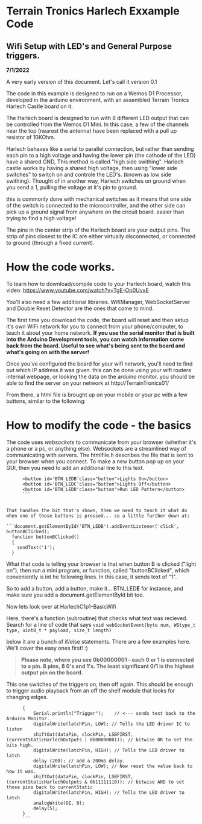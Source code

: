 #  Terrain Tronics Harlech Exxample Code
## Wifi Setup with LED's and General Purpose triggers.

**7/1/2022**

A very early version of this document. Let's call it version 0.1

The code in this example is designed to run on a Wemos D1 Processor, developed in the arduino environment, with an assembled Terrain Tronics Harlech Castle board on it.

The Harlech board is designed to run with 8 different LED output that can be controlled from the Wemos D1 Mini. In this case, a few of the channels near the top (nearest the antenna) have been replaced with a pull up resistor of 10KOhm. 

Harlech behaves like a serial to parallel connection, but rather than sending each pin to a high voltage and having the lower pin (the cathode of the LED) have a shared GND, This method is called "high side swithing". Harlech castle works by having a shared high voltage, then using "lower side switches" to switch on and controle the LED's. (known as low side swithing). Thought of in another way, Harlech switches on ground when you send a 1, pulling the voltage at it's pin to ground.

this is commonly done with mechanical switches as it means that one side of the switch is connected to the microcontroller, and the other side can pick up a ground signal from anywhere on the circuit board. easier than trying to find a high voltage!

The pins in the center strip of the Harlech board are your output pins. The strip of pins closest to the IC are either virtually disconnected, or connected to ground (through a fixed current).


# How the code works.

To learn how to download/compile code to your Harlech board, watch this video: https://www.youtube.com/watch?v=TgE-Op0UvxE

You'll also need a few additional libraries. WifiManager, WebSocketServer and Double Reset Detector are the ones that come to mind.

The first time you download the code, the board will reset and then setup it's own WiFi network for you to connect from your phone/computer, to teach it about your home network. **If you use the serial monitor that is built into the Arduino Development tools, you can watch information come back from the board. Useful to see what's being sent to the board and what's going on with the server!**

Once you've configured the board for your wifi network, you'll need to find out which IP address it was given. this can be done using your wifi routers internal webpage, or looking the data on the arduino monitor. you should be able to find the server on your network at http://TerrainTronics01/

From there, a html file is brought up on your mobile or your pc with a few buttons, similar to the following:


# How to modify the code - the basics

The code uses *websockets* to communicate from your browser (whether it's a phone or a pc, or anything else). Websockets are a streamlined way of communicating with servers. The htmlfile.h describes the file that is sent to your browser when you connect. 
To make a new button pop up on your GUI, then you need to add an additional line to this text.
```<button id='BTN_LEDA'class="button">Trigger Sound Effect board</button>
      <button id='BTN_LEDB'class="button">Lights On</button>
      <button id='BTN_LEDC'class="button">Lights Off</button>
      <button id='BTN_LEDD'class="button">Run LED Pattern</button>
      ```


That handles the bit that's shown, then we need to teach it what do when one of those buttons is pressed... so a little further down at: 

```document.getElementById('BTN_LEDB').addEventListener('click', buttonBClicked);
  function buttonBClicked()
  {   
    sendText('1');
  }
  ```

What that code is telling your browser is that when button B is clicked ("light on"), then run a mini program, or function, called "buttonBClicked", which conveniently is int he following lines. In this case, it sends text of "1".

So to add a button, add a button, make it... BTN_LED**E** for instance, and make sure you add a document.getElementById bit too.

Now lets look over at HarlechC1p1-BasicWifi

Here, there's a function (subroutine) that checks what text was recieved. Search for a line of code that says 
`void webSocketEvent(byte num, WStype_t type, uint8_t * payload, size_t length)`

below it are a bunch of if/else statements. There are a few examples here. We'll cover the easy ones first! :)

> **Please note, where you see 0b00000001 - each 0 or 1 is connected to a pin. 8 pins, 8 0's and 1's. The least significant 0/1 is the highest output pin on the board.**

This one switches of the triggers on, then off again. This should be enough to trigger audio playback from an off the shelf module that looks for changing edges.

```else if (payload[0] == 't')
      {
          Serial.println("Trigger");    // <--- sends text back to the Arduino Monitor.
          digitalWrite(latchPin, LOW); // Tells the LED driver IC to listen
          shiftOut(dataPin, clockPin, LSBFIRST, (currentStaticHarlechOutputs | 0b00000001)); // bitwise OR to set the bits high.
          digitalWrite(latchPin, HIGH); // Tells the LED driver to latch
          delay (200); // add a 200mS delay.
          digitalWrite(latchPin, LOW); // Now reset the value back to how it was.
          shiftOut(dataPin, clockPin, LSBFIRST, (currentStaticHarlechOutputs & 0b11111110)); // bitwise AND to set those pins back to currentStatic
          digitalWrite(latchPin, HIGH); // Tells the LED driver to latch
          analogWrite(OE, 0);
          delay(5);
      }
      ```
